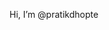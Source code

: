 Hi, I’m @pratikdhopte


<!---
pratikdhopte/pratikdhopte is a ✨ special ✨ repository because its `README.md` (this file) appears on your GitHub profile.
You can click the Preview link to take a look at your changes.
--->
